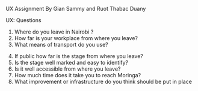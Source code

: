UX Assignment
By
Gian Sammy and Ruot Thabac Duany

UX: Questions
1. Where do you leave in Nairobi ?
2. How far is your workplace from where you leave?
3. What means of transport do you use?
4) If public how far is the stage from where you leave?
5) Is the stage well marked and easy to identify? 
6) Is it well accessible from where you leave?
7) How much time does it take you to reach Moringa?
8) What improvement or infrastructure do you think should be put in place 